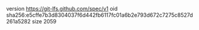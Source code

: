 version https://git-lfs.github.com/spec/v1
oid sha256:e5cffe7b3d8304037f6d442fb6117fc01a6b2e793d672c7275c8527d261a5282
size 2059
